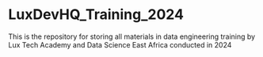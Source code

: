# LuxDevHQ_Training_2024
This is the repository for storing all materials in data engineering training by Lux Tech Academy and Data Science East Africa conducted in 2024
